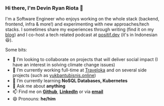 ### Hi there, I'm Devin Ryan Riota 👋

I'm a Software Engineer who enjoys working on the whole stack (backend, frontend, infra & more!) and experimenting with new approaches/tech stacks. I sometimes share my experiences through writing (find it on my [blog](https://devinryanriota.com/blog)) and I co-host a tech related podcast at [positif.dev](https://positif.dev/) (it's in Indonesian 😆).

<!--
**devinryanriota/devinryanriota** is a ✨ _special_ ✨ repository because its `README.md` (this file) appears on your GitHub profile.
-->

Some bits:
- 👯 I’m looking to collaborate on projects that will deliver social impact (I have an interest in solving climate change issues)
- 🔭 I’m currently working full-time at [Traveloka](https://www.traveloka.com/) and on several side projects (such as [yukbantubisnis.online](http://yukbantubisnisonline.com/))
- 🌱 I’m currently learning __NoSQL Databases, Kubernetes__
- 💬 Ask me about __anything__
- 📫 Find me on __[Github](https://github.com/devinryanriota)__, __[LinkedIn](https://linkedin.com/in/devinryanriota)__ or via __[email](mailto:devinryanriota@gmail.com)__
- 😄 Pronouns: __he/him__
